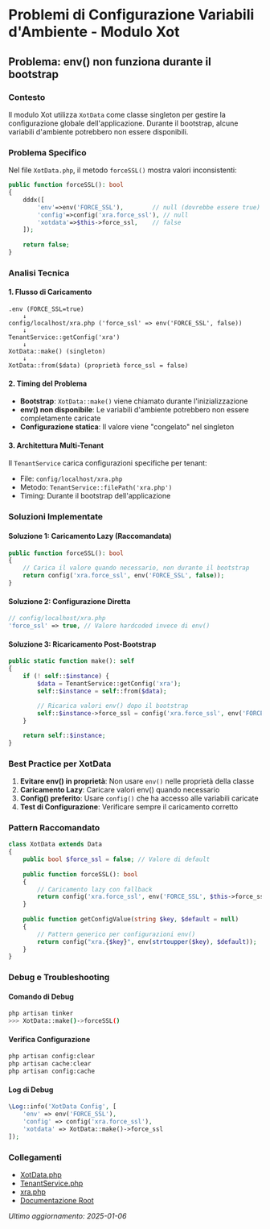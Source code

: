 # Problemi di Configurazione Variabili d'Ambiente - Modulo Xot

## Problema: env() non funziona durante il bootstrap

### Contesto
Il modulo Xot utilizza `XotData` come classe singleton per gestire la configurazione globale dell'applicazione. Durante il bootstrap, alcune variabili d'ambiente potrebbero non essere disponibili.

### Problema Specifico
Nel file `XotData.php`, il metodo `forceSSL()` mostra valori inconsistenti:

```php
public function forceSSL(): bool
{
    dddx([
        'env'=>env('FORCE_SSL'),        // null (dovrebbe essere true)
        'config'=>config('xra.force_ssl'), // null
        'xotdata'=>$this->force_ssl,    // false
    ]);
    
    return false;
}
```

### Analisi Tecnica

#### 1. Flusso di Caricamento
```
.env (FORCE_SSL=true)
    ↓
config/localhost/xra.php ('force_ssl' => env('FORCE_SSL', false))
    ↓
TenantService::getConfig('xra')
    ↓
XotData::make() (singleton)
    ↓
XotData::from($data) (proprietà force_ssl = false)
```

#### 2. Timing del Problema
- **Bootstrap**: `XotData::make()` viene chiamato durante l'inizializzazione
- **env() non disponibile**: Le variabili d'ambiente potrebbero non essere completamente caricate
- **Configurazione statica**: Il valore viene "congelato" nel singleton

#### 3. Architettura Multi-Tenant
Il `TenantService` carica configurazioni specifiche per tenant:
- File: `config/localhost/xra.php`
- Metodo: `TenantService::filePath('xra.php')`
- Timing: Durante il bootstrap dell'applicazione

### Soluzioni Implementate

#### Soluzione 1: Caricamento Lazy (Raccomandata)
```php
public function forceSSL(): bool
{
    // Carica il valore quando necessario, non durante il bootstrap
    return config('xra.force_ssl', env('FORCE_SSL', false));
}
```

#### Soluzione 2: Configurazione Diretta
```php
// config/localhost/xra.php
'force_ssl' => true, // Valore hardcoded invece di env()
```

#### Soluzione 3: Ricaricamento Post-Bootstrap
```php
public static function make(): self
{
    if (! self::$instance) {
        $data = TenantService::getConfig('xra');
        self::$instance = self::from($data);
        
        // Ricarica valori env() dopo il bootstrap
        self::$instance->force_ssl = config('xra.force_ssl', env('FORCE_SSL', false));
    }

    return self::$instance;
}
```

### Best Practice per XotData

1. **Evitare env() in proprietà**: Non usare `env()` nelle proprietà della classe
2. **Caricamento Lazy**: Caricare valori env() quando necessario
3. **Config() preferito**: Usare `config()` che ha accesso alle variabili caricate
4. **Test di Configurazione**: Verificare sempre il caricamento corretto

### Pattern Raccomandato

```php
class XotData extends Data
{
    public bool $force_ssl = false; // Valore di default
    
    public function forceSSL(): bool
    {
        // Caricamento lazy con fallback
        return config('xra.force_ssl', env('FORCE_SSL', $this->force_ssl));
    }
    
    public function getConfigValue(string $key, $default = null)
    {
        // Pattern generico per configurazioni env()
        return config("xra.{$key}", env(strtoupper($key), $default));
    }
}
```

### Debug e Troubleshooting

#### Comando di Debug
```bash
php artisan tinker
>>> XotData::make()->forceSSL()
```

#### Verifica Configurazione
```bash
php artisan config:clear
php artisan cache:clear
php artisan config:cache
```

#### Log di Debug
```php
\Log::info('XotData Config', [
    'env' => env('FORCE_SSL'),
    'config' => config('xra.force_ssl'),
    'xotdata' => XotData::make()->force_ssl
]);
```

### Collegamenti

- [XotData.php](/laravel/Modules/Xot/app/Datas/XotData.php)
- [TenantService.php](/laravel/Modules/Tenant/app/Services/TenantService.php)
- [xra.php](/laravel/config/localhost/xra.php)
- [Documentazione Root](/docs/env-config-loading-issue.md)

*Ultimo aggiornamento: 2025-01-06* 
